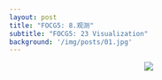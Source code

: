 ```yaml
---
layout: post
title: "FOCG5: 8.观测"
subtitle: "FOCG5: 23 Visualization"
background: '/img/posts/01.jpg'
---
```


<div style="text-align: center">
<img src="/img/posts/23 Visualization/1.png"/>
</div>

